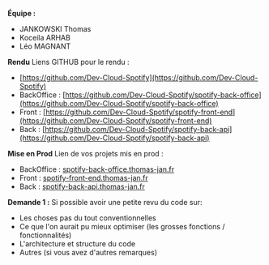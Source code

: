 **Équipe :**
- JANKOWSKI Thomas
- Koceila ARHAB
- Léo MAGNANT

**Rendu**
Liens GITHUB pour le rendu :
- [https://github.com/Dev-Cloud-Spotify](https://github.com/Dev-Cloud-Spotify)
- BackOffice : [https://github.com/Dev-Cloud-Spotify/spotify-back-office](https://github.com/Dev-Cloud-Spotify/spotify-back-office)
- Front : [https://github.com/Dev-Cloud-Spotify/spotify-front-end](https://github.com/Dev-Cloud-Spotify/spotify-front-end)
- Back : [https://github.com/Dev-Cloud-Spotify/spotify-back-api](https://github.com/Dev-Cloud-Spotify/spotify-back-api)

**Mise en Prod**
Lien de vos projets mis en prod :
- BackOffice : [spotify-back-office.thomas-jan.fr](https://spotify-back-office.thomas-jan.fr)
- Front : [spotify-front-end.thomas-jan.fr](https://spotify-front-end.thomas-jan.fr)
- Back : [spotify-back-api.thomas-jan.fr](https://spotify-back-api.thomas-jan.fr)

**Demande 1 :**
Si possible avoir une petite revu du code sur:
- Les choses pas du tout conventionnelles
- Ce que l'on aurait pu mieux optimiser (les grosses fonctions / fonctionnalités)
- L'architecture et structure du code
- Autres (si vous avez d'autres remarques)
